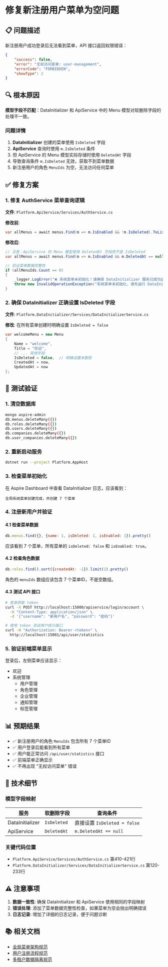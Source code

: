 # 修复新注册用户菜单为空问题

## 📋 问题描述

新注册用户成功登录后无法看到菜单，API 接口返回权限错误：
```json
{
    "success": false,
    "error": "无权访问菜单: user-management",
    "errorCode": "FORBIDDEN",
    "showType": 2
}
```

## 🔍 根本原因

**模型字段不匹配**：DataInitializer 和 ApiService 中的 Menu 模型对软删除字段的处理不一致。

### 问题详情

1. **DataInitializer** 创建的菜单使用 `IsDeleted` 字段
2. **ApiService** 查询时使用 `m.IsDeleted` 条件
3. 但 ApiService 的 Menu 模型实际存储时使用 `DeletedAt` 字段
4. 导致查询条件 `m.IsDeleted` 无效，获取不到菜单数据
5. 新注册用户的角色 `MenuIds` 为空，无法访问任何菜单

## ✅ 修复方案

### 1. 修复 AuthService 菜单查询逻辑

**文件**: `Platform.ApiService/Services/AuthService.cs`

**修改前**:
```csharp
var allMenus = await menus.Find(m => m.IsEnabled && !m.IsDeleted).ToListAsync();
```

**修改后**:
```csharp
// 注意：ApiService 的 Menu 模型使用 DeletedAt 字段而不是 IsDeleted
var allMenus = await menus.Find(m => m.IsEnabled && m.DeletedAt == null).ToListAsync();

// 验证菜单数据完整性
if (allMenuIds.Count == 0)
{
    _logger.LogError("❌ 系统菜单未初始化！请确保 DataInitializer 服务已成功运行");
    throw new InvalidOperationException("系统菜单未初始化，请先运行 DataInitializer 服务");
}
```

### 2. 确保 DataInitializer 正确设置 IsDeleted 字段

**文件**: `Platform.DataInitializer/Services/DataInitializerService.cs`

**修改**: 在所有菜单创建时明确设置 `IsDeleted = false`

```csharp
var welcomeMenu = new Menu
{
    Name = "welcome",
    Title = "欢迎",
    // ... 其他字段
    IsDeleted = false,  // 明确设置未删除
    CreatedAt = now,
    UpdatedAt = now
};
```

## 🧪 测试验证

### 1. 清空数据库
```bash
mongo aspire-admin
db.menus.deleteMany({})
db.roles.deleteMany({})
db.users.deleteMany({})
db.companies.deleteMany({})
db.user_companies.deleteMany({})
```

### 2. 重新启动服务
```bash
dotnet run --project Platform.AppHost
```

### 3. 检查菜单初始化
在 Aspire Dashboard 中查看 DataInitializer 日志，应该看到：
```
全局系统菜单创建完成，共创建 7 个菜单
```

### 4. 注册新用户并验证

#### 4.1 检查菜单数据
```javascript
db.menus.find({}, {name: 1, isDeleted: 1, isEnabled: 1}).pretty()
```
应该看到 7 个菜单，所有菜单的 `isDeleted: false` 和 `isEnabled: true`。

#### 4.2 检查角色数据
```javascript
db.roles.find().sort({createdAt: -1}).limit(1).pretty()
```
角色的 `menuIds` 数组应该包含 7 个菜单ID，不是空数组。

#### 4.3 测试 API 接口
```bash
# 登录获取 token
curl -X POST http://localhost:15000/apiservice/login/account \
  -H "Content-Type: application/json" \
  -d '{"username": "新用户名", "password": "密码"}'

# 使用 token 测试用户统计接口
curl -H "Authorization: Bearer <token>" \
  http://localhost:15001/api/user/statistics
```

### 5. 验证前端菜单显示
登录后，左侧菜单应该显示：
- 欢迎
- 系统管理
  - 用户管理
  - 角色管理
  - 企业管理
  - 通知管理
  - 标签管理

## 📊 预期结果

- ✅ 新注册用户的角色 `MenuIds` 包含所有 7 个菜单ID
- ✅ 用户登录后能看到所有菜单
- ✅ 用户能正常访问 `/api/user/statistics` 接口
- ✅ 前端菜单正确显示
- ✅ 不再出现 "无权访问菜单" 错误

## 🔧 技术细节

### 模型字段映射

| 服务 | 软删除字段 | 查询条件 |
|------|------------|----------|
| DataInitializer | `IsDeleted` | 直接设置 `IsDeleted = false` |
| ApiService | `DeletedAt` | `m.DeletedAt == null` |

### 关键代码位置

- `Platform.ApiService/Services/AuthService.cs` 第410-421行
- `Platform.DataInitializer/Services/DataInitializerService.cs` 第120-233行

## ⚠️ 注意事项

1. **数据一致性**: 确保 DataInitializer 和 ApiService 使用相同的字段映射
2. **错误处理**: 添加了菜单数据完整性检查，如果菜单为空会抛出明确错误
3. **日志记录**: 增加了详细的日志记录，便于问题诊断

## 📚 相关文档

- [全局菜单架构规范](mdc:docs/features/GLOBAL-MENU-ARCHITECTURE.md)
- [用户注册流程规范](mdc:.cursor/rules/user-registration-flow.mdc)
- [多租户数据隔离规范](mdc:.cursor/rules/no-global-data.mdc)
